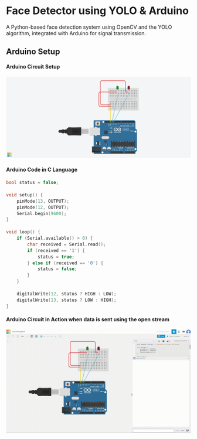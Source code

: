 
# Face Detector using YOLO & Arduino

A Python-based face detection system using OpenCV and the YOLO algorithm, integrated with Arduino for signal transmission.
## Arduino Setup


#### Arduino Circuit Setup

![circuit_image](https://raw.githubusercontent.com/rajatrajputdev/smartface-detector/refs/heads/main/demonstration/circuit.png)

#### Arduino Code in C Language

```c
bool status = false;

void setup() {
    pinMode(13, OUTPUT); 
    pinMode(12, OUTPUT);
    Serial.begin(9600);
}

void loop() {
    if (Serial.available() > 0) {
        char received = Serial.read();
        if (received == '1') {
            status = true;
        } else if (received == '0') {
            status = false;
        }
    }
    
    digitalWrite(12, status ? HIGH : LOW);
    digitalWrite(13, status ? LOW : HIGH);
}
```
#### Arduino Circuit in Action when data is sent using the open stream
![circuit_demo](https://raw.githubusercontent.com/rajatrajputdev/smartface-detector/refs/heads/main/demonstration/circuit_simulation.gif)